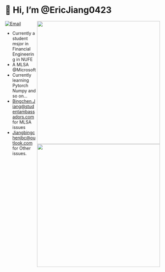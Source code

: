 # 👋 Hi, I’m @EricJiang0423
<a href="#">
<img align="right" src='https://github-readme-stats.vercel.app/api?username=EricJiang0423&show_icons=true' width="400px" />
</a>

[![Email](https://img.shields.io/badge/-orangex4@qq.com-911318?style=flat-square&logo=Mail.RU&logoColor=white&labelColor=c14438)](mailto:Jiangbingchenjbc@outlook.com)

<a href="#">
<img align="right" src='https://github-readme-stats.vercel.app/api/top-langs/?username=EricJiang0423&layout=compact&hide=html,java' width="400px" />
</a>

- Currently a student msjor in Financial Engineering in NUFE
- A MLSA @Microsoft 
- Currently learning Pytorch Numpy and so on...
- Bingchen.Jiang@studentambassadors.com for MLSA issues
- Jiangbingchenjbc@outlook.com for Other issues.

<!---
01Jiangbingchen/01Jiangbingchen is a ✨ special ✨ repository because its `README.md` (this file) appears on your GitHub profile.
You can click the Preview link to take a look at your changes.
--->
